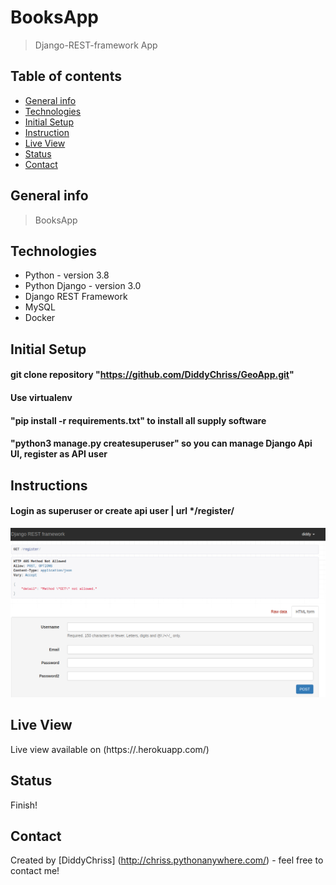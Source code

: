# BooksApp
> Django-REST-framework App 
## Table of contents
* [General info](#general-info)
* [Technologies](#technologies)
* [Initial Setup](#initial-setup)  
* [Instruction](#instructions)
* [Live View](#live-view)
* [Status](#status)
* [Contact](#contact)

## General info
> BooksApp

## Technologies
* Python - version 3.8
* Python Django - version 3.0
* Django REST Framework
* MySQL
* Docker

## Initial Setup
#### git clone repository "https://github.com/DiddyChriss/GeoApp.git"
#### Use virtualenv
#### "pip install -r requirements.txt" to install all supply software
#### "python3 manage.py createsuperuser" so you can manage Django Api UI, register as API user


## Instructions
#### Login as superuser or create api user | url */register/
![Geo](READMEimg/register.png)


## Live View
Live view available on (https://.herokuapp.com/) 

## Status
Finish!

## Contact
Created by [DiddyChriss] (http://chriss.pythonanywhere.com/) - feel free to contact me!
